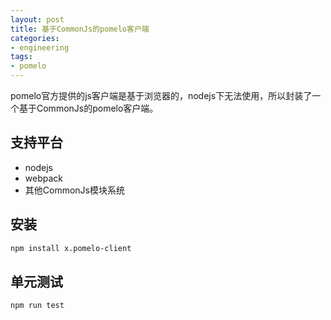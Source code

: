 ```yaml
---
layout: post
title: 基于CommonJs的pomelo客户端
categories:
- engineering
tags:
- pomelo
---
```

pomelo官方提供的js客户端是基于浏览器的，nodejs下无法使用，所以封装了一个基于CommonJs的pomelo客户端。
## 支持平台
+ nodejs
+ webpack
+ 其他CommonJs模块系统

## 安装

```bash
npm install x.pomelo-client
```

## 单元测试

```bash
npm run test
```